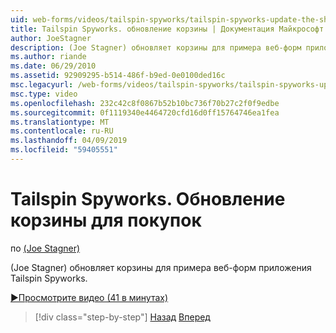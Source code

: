 ```yaml
---
uid: web-forms/videos/tailspin-spyworks/tailspin-spyworks-update-the-shopping-cart
title: Tailspin Spyworks. обновление корзины | Документация Майкрософт
author: JoeStagner
description: (Joe Stagner) обновляет корзины для примера веб-форм приложения Tailspin Spyworks.
ms.author: riande
ms.date: 06/29/2010
ms.assetid: 92909295-b514-486f-b9ed-0e0100ded16c
msc.legacyurl: /web-forms/videos/tailspin-spyworks/tailspin-spyworks-update-the-shopping-cart
msc.type: video
ms.openlocfilehash: 232c42c8f0867b52b10bc736f70b27c2f0f9edbe
ms.sourcegitcommit: 0f1119340e4464720cfd16d0ff15764746ea1fea
ms.translationtype: MT
ms.contentlocale: ru-RU
ms.lasthandoff: 04/09/2019
ms.locfileid: "59405551"
---
```

# <a name="tailspin-spyworks---update-the-shopping-cart"></a>Tailspin Spyworks. Обновление корзины для покупок

по [(Joe Stagner)](https://github.com/JoeStagner)

(Joe Stagner) обновляет корзины для примера веб-форм приложения Tailspin Spyworks.

[&#9654;Просмотрите видео (41 в минутах)](https://channel9.msdn.com/Blogs/ASP-NET-Site-Videos/tailspin-spyworks-update-the-shopping-cart)

> [!div class="step-by-step"]
> [Назад](tailspin-spyworks-display-shopping-cart.md)
> [Вперед](tailspin-spyworks-migrate-the-shopping-cart.md)
